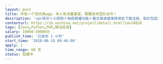 ```yaml
---                
layout: post       
title: 开发一个资讯类app，本人有流量渠道，需要技术团队合作！           
description: '<p>资讯＋小视频＋电视直播功能＋看文章或者推荐朋友下载注册，有红包奖励后台等具体详聊！最好是技术股优先！我们自己每天有20万-50万阅读流量在微信公众平台，主要想引流到app上，通过红包奖励引导出更多流量和注册用户，红包可以用区块链数字资产为形式等等其它详谈，如果有朋友有创新项目可以合作！期待佳音！</p><p><br></p><p>参考APP类型：趣头条</p><p>功能描述：基本功能跟趣头条，东方头条一样，只是有一些小变动。</p><p>客户是做自媒体行业的，想把流量引到自己的APP里面来。服务商最好有开发过类似产品的案例，大学生团队也可以！</p><p>终端：APP端</p><p>应用平台：Android&nbsp;iOS</p>'     
contenturl: https://zb.oschina.net/project/detail.html?id=20828      
tags: [Java,Python,PHP,移动应用]            
salary: 10000-50000元          
publish_time: '已发布 1 小时'         
start_time: '2018-06-18 09:46:00'           
apply: 1                   
time_range: 60 天              
status: 招募中                  
---                 
```

